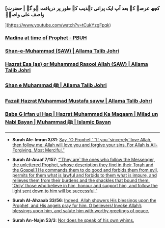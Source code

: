 ### [کچھ عرصہ کے بعد آپ ایک پرانی تہذیب کے طور پر دریافت ہو گے | حضرت واصف علی واصفؒ
](https://www.youtube.com/watch?v=tCukYzgFpqk)

### [Madina at time of Prophet - PBUH](https://www.youtube.com/shorts/wz1x4TFn81I) 

### [Shan-e-Muhammad (SAW) | Allama Talib Johri‬](https://www.youtube.com/watch?v=L4XYtWN_7So)

### [Hazrat Esa (as) or Muhammad Rasool Allah (SAW) | Allama Talib Johri‬](https://www.youtube.com/watch?v=QZAu5WE-9Ec)

### [Shan e Muhammad ﷺ | Allama Talib Johri ](https://www.youtube.com/watch?v=TOvXb6DdwDY)

### [Fazail Hazrat Muhammad Mustafa saww | Allama Talib Johri](https://www.youtube.com/watch?v=TCZRg1Ugklc)

### [Baba G Irfan ul Haq | Hazrat Muhammad Ka Maqaam | Milad un Nabi Bayan | Muhammad ﷺ | Islamic Bayan](https://www.youtube.com/watch?v=MhUv8wWxTfY)


***

* __Surah Ale-Imran 3/31__: [Say, ˹O Prophet,˺ “If you ˹sincerely˺ love Allah, then follow me; Allah will love you and forgive your sins. For Allah is All-Forgiving, Most Merciful.”](https://quranwbw.com/3/31)

* __Surah Al-Araaf 7/157__: [“˹They are˺ the ones who follow the Messenger, the unlettered Prophet, whose description they find in their Torah and the Gospel.1 He commands them to do good and forbids them from evil, permits for them what is lawful and forbids to them what is impure, and relieves them from their burdens and the shackles that bound them. ˹Only˺ those who believe in him, honour and support him, and follow the light sent down to him will be successful.”](https://quranwbw.com/7/157)
* __Surah Al-Ahzaab 33/56__: [Indeed, Allah showers His blessings upon the Prophet, and His angels pray for him. O  believers! Invoke Allah’s blessings upon him, and salute him with worthy greetings of peace.](https://quranwbw.com/33/56)
* __Surah An-Najm 53/3__: [Nor does he speak of his own whims.](https://quranwbw.com/53/3)
